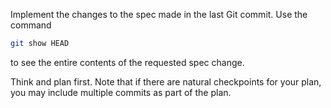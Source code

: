 Implement the changes to the spec made in the last Git commit. Use the command

```bash
git show HEAD
```

to see the entire contents of the requested spec change.

Think and plan first. Note that if there are natural checkpoints for your plan, you may include multiple commits as part of the plan.
